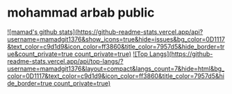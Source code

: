 # mohammad arbab public

[![mamad's github stats](https://github-readme-stats.vercel.app/api?username=mamadgit1376&show_icons=true&hide=issues&bg_color=0D1117&text_color=c9d1d9&icon_color=ff3860&title_color=7957d5&hide_border=true&count_private=true count_private=true)](#)
[![Top Langs](https://github-readme-stats.vercel.app/api/top-langs/?username=mamadgit1376&layout=compact&langs_count=7&hide=html&bg_color=0D1117&text_color=c9d1d9&icon_color=ff3860&title_color=7957d5&hide_border=true count_private=true)](#)
